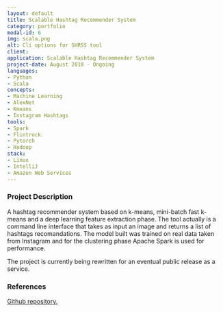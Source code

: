 ```yaml
---
layout: default
title: Scalable Hashtag Recommender System
category: portfolio
modal-id: 6
img: scala.png
alt: Cli options for SHRSS tool
client: 
application: Scalable Hashtag Recommender System
project-date: August 2018 - Ongoing
languages:
- Python
- Scala
concepts:
- Machine Learning
- AlexNet
- Kmeans
- Instagram Hashtags
tools:
- Spark
- Flintrock
- Pytorch
- Hadoop
stack:
- Linux
- IntelliJ
- Amazon Web Services
---
```


### Project Description
A hashtag recommender system based on k-means, mini-batch fast k-means and a deep learning feature extraction phase.
The tool actually is a command line interface that takes as input an image and returns a list of hashtags recomandations.
The model built was trained on real data taken from Instagram and for the clustering phase Apache Spark is used for performance.

The project is currently being rewritten for an eventual public release as a service.

### References
[Github repository.](https://github.com/Rhuax/Scalable-Hashtag-Recommender-System)